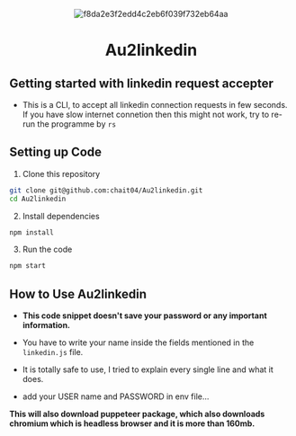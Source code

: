 <div align="center">

![f8da2e3f2edd4c2eb6f039f732eb64aa](https://user-images.githubusercontent.com/59140343/119865381-3cdba200-bf39-11eb-9f5c-2af84871b993.png)

</div>

<h1 align="center">Au2linkedin</h1>

## Getting started with linkedin request accepter

- This is a CLI, to accept all linkedin connection requests in few seconds. If you have slow internet connetion then this might not work, try to re-run the programme by <code>rs</code>

## Setting up Code

1. Clone this repository

```bash
git clone git@github.com:chait04/Au2linkedin.git
cd Au2linkedin
```

2. Install dependencies

```bash
npm install
```

3. Run the code

```bash
npm start
```

## How to Use Au2linkedin

- <Strong>This code snippet doesn't save your password or any important information.</strong>

- You have to write your name inside the fields mentioned in the <code>linkedin.js</code> file.

- It is totally safe to use, I tried to explain every single line and what it does.

- add your USER name and PASSWORD in env file...

<strong>This will also download puppeteer package, which also downloads chromium which is headless browser and it is more than 160mb.</strong>
